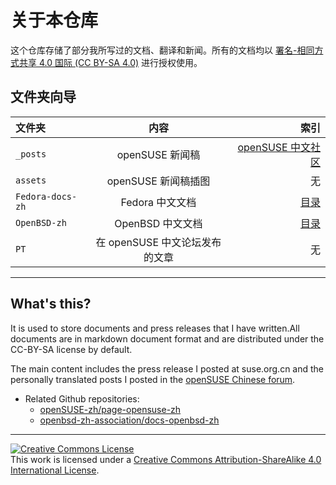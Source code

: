 # 关于本仓库

这个仓库存储了部分我所写过的文档、翻译和新闻。所有的文档均以 [署名-相同方式共享 4.0 国际 (CC BY-SA 4.0)](https://creativecommons.org/licenses/by-sa/4.0/deed.zh) 进行授权使用。

## 文件夹向导

| 文件夹 | 内容 | 索引 |
|:---  | :---: | ---:|
|`_posts`| openSUSE 新闻稿 | [openSUSE 中文社区](https://suse.org.cn/)|
|`assets`|openSUSE 新闻稿插图|无|
|`Fedora-docs-zh`|Fedora 中文文档|[目录](./Fedora-docs-zh/Fedora%20-%20index.md)|
|`OpenBSD-zh`|OpenBSD 中文文档|[目录](./OpenBSD-zh/OpenBSD%20-%20index.md)|
|`PT`|在 openSUSE 中文论坛发布的文章|无|

----

## What's this?

It is used to store documents and press releases that I have written.All documents are in markdown document format and are distributed under the CC-BY-SA license by default.

The main content includes the press release I posted at suse.org.cn and the personally translated posts I posted in the [openSUSE Chinese forum](https://forum.suse.org.cn/).

- Related Github repositories:
  - [openSUSE-zh/page-opensuse-zh](https://github.com/openSUSE-zh/page-opensuse-zh) 
  - [openbsd-zh-association/docs-openbsd-zh](https://github.com/openbsd-zh-association/docs-openbsd-zh)

----

<a rel="license" href="http://creativecommons.org/licenses/by-sa/4.0/"><img alt="Creative Commons License" style="border-width:0" src="https://i.creativecommons.org/l/by-sa/4.0/88x31.png" /></a><br />This work is licensed under a <a rel="license" href="http://creativecommons.org/licenses/by-sa/4.0/">Creative Commons Attribution-ShareAlike 4.0 International License</a>.
